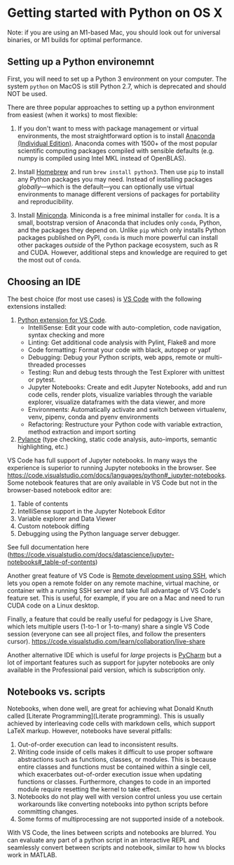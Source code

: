# Getting started with Python on OS X

Note: if you are using an M1-based Mac, you should look out for universal binaries, or M1 builds for optimal performance.

## Setting up a Python environemnt

First, you will need to set up a Python 3 environment on your computer. The system `python` on MacOS is still Python 2.7, which is deprecated and should NOT be used. 

There are three popular approaches to setting up a python environment from easiest (when it works) to most flexible:

1. If you don't want to mess with package management or virtual environments, the most straightforward option is to install [Anaconda (Individual Edition)](https://www.anaconda.com/products/individual). Anaconda comes with 1500+ of the most popular scientific computing packages compiled with sensible defaults (e.g. numpy is compiled using Intel MKL instead of OpenBLAS). 

2. Install [Homebrew](https://brew.sh) and run `brew install python3`. Then use `pip` to install any Python packages you may need. Instead of installing packages _globally_&mdash;which is the default&mdash;you can optionally use virtual environments to manage different versions of packages for portability and reproducibility. 

3. Install [Miniconda](https://docs.conda.io/en/latest/miniconda.html). Miniconda is a free minimal installer for `conda`. It is a small, bootstrap version of Anaconda that includes only `conda`, Python, and the packages they depend on. Unlike `pip` which only installs Python packages published on PyPI, `conda` is much more powerful can install other packages _outside_ of the Python package ecosystem, such as R and CUDA. However, additional steps and knowledge are required to get the most out of `conda`. 

## Choosing an IDE 

The best choice (for most use cases) is [VS Code](https://code.visualstudio.com/download) with the following extensions installed:
1. [Python extension for VS Code](https://marketplace.visualstudio.com/items?itemName=ms-python.python). 
   - IntelliSense: Edit your code with auto-completion, code navigation, syntax checking and more
   - Linting: Get additional code analysis with Pylint, Flake8 and more
   - Code formatting: Format your code with black, autopep or yapf
   - Debugging: Debug your Python scripts, web apps, remote or multi-threaded processes
   - Testing: Run and debug tests through the Test Explorer with unittest or pytest.
   - Jupyter Notebooks: Create and edit Jupyter Notebooks, add and run code cells, render plots, visualize variables through the variable explorer, visualize dataframes with the data viewer, and more
   - Environments: Automatically activate and switch between virtualenv, venv, pipenv, conda and pyenv environments
   - Refactoring: Restructure your Python code with variable extraction, method extraction and import sorting
2. [Pylance](https://marketplace.visualstudio.com/items?itemName=ms-python.vscode-pylance) (type checking, static code analysis, auto-imports, semantic highlighting, etc.)

VS Code has full support of Jupyter notebooks. In many ways the experience is superior to running Jupyter notebooks in the browser. See https://code.visualstudio.com/docs/languages/python#_jupyter-notebooks. Some notebook features that are only available in VS Code but not in the browser-based notebook editor are:
1. Table of contents
2. IntelliSense support in the Jupyter Notebook Editor
3. Variable explorer and Data Viewer
4. Custom notebook diffing 
5. Debugging using the Python language server debugger. 

See full documentation here (https://code.visualstudio.com/docs/datascience/jupyter-notebooks#_table-of-contents)

Another great feature of VS Code is [Remote development using SSH](https://code.visualstudio.com/docs/remote/ssh), which lets you open a remote folder on any remote machine, virtual machine, or container with a running SSH server and take full advantage of VS Code's feature set. This is useful, for example, if you are on a Mac and need to run CUDA code on a Linux desktop. 

Finally, a feature that could be really useful for pedagogy is Live Share, which lets multiple users (1-to-1 or 1-to-many) share a single VS Code session (everyone can see all project files, and follow the presenters cursor). https://code.visualstudio.com/learn/collaboration/live-share

Another alternative IDE which is useful for _large_ projects is [PyCharm](https://www.jetbrains.com/pycharm/) but a lot of important features such as support for jupyter notebooks are only available in the Professional paid version, which is subscription only. 

## Notebooks vs. scripts

Notebooks, when done well, are great for achieving what Donald Knuth called [Literate Programming](Literate programming). This is usually achieved by interleaving code cells with markdown cells, which support LaTeX markup. However, notebooks have several pitfalls:
1. Out-of-order execution can lead to inconsistent results. 
2. Writing code inside of cells makes it difficult to use proper software abstractions such as functions, classes, or modules. This is because entire classes and functions must be contained within a single cell, which exacerbates out-of-order execution issue when updating functions or classes. Furthermore, changes to code in an imported module require resetting the kernel to take effect.
3. Notebooks do not play well with version control unless you use certain workarounds like converting notebooks into python scripts before committing changes.
5. Some forms of multiprocessing are not supported inside of a notebook.

With VS Code, the lines between scripts and notebooks are blurred. You can evaluate any part of a python script in an interactive REPL and seamlessly convert between scripts and notebook, similar to how `%%` blocks work in MATLAB. 
